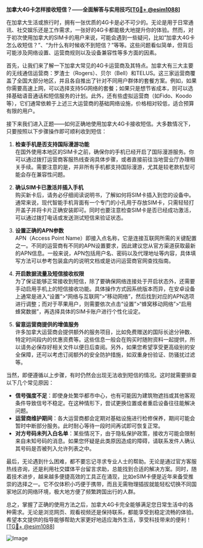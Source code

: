 **加拿大4G卡怎样接收短信？——全面解答与实用技巧[[TG💪+ @esim1088](https://t.me/s/esim1088)]**

在加拿大生活或旅行时，拥有一张优质的4G卡是必不可少的。无论是用于日常通讯、社交娱乐还是工作需求，一张好的4G卡都能极大地提升你的体验。然而，对于初次使用加拿大的SIM卡的用户来说，可能会遇到一些疑问，比如“加拿大4G卡怎么收短信？”、“为什么有时候收不到短信？”等等。这些问题看似简单，但背后可能涉及网络设置、运营商规则以及设备兼容性等多方面的因素。

首先，让我们来了解一下加拿大常见的4G卡运营商及其特点。加拿大有三大主要的无线通信运营商：罗渣士（Rogers）、贝尔（Bell）和TELUS。这三家运营商覆盖了全国大部分地区，并且各自推出了针对不同用户群体的套餐方案。例如，如果你需要高速上网，可以选择支持5G网络的套餐；如果只是想节省成本，则可以选择基础语音通话和短信服务的计划。此外，还有些虚拟运营商（如Fido、Koodo等），它们通常依赖于上述三大运营商的基础网络设施，价格相对较低，适合预算有限的用户。

接下来我们进入正题——如何正确地使用加拿大4G卡接收短信。大多数情况下，只要按照以下步骤操作即可顺利收到短信：

1. **检查手机是否支持国际漫游功能**  
   在国外使用本地区的SIM卡之前，确保你的手机已经开启了国际漫游服务。你可以通过拨打运营商客服热线查询具体步骤，或者直接前往当地营业厅办理相关手续。需要注意的是，并非所有手机都支持国际漫游，尤其是较老款机型可能会存在兼容性问题。

2. **确认SIM卡已激活并插入手机**  
   购买新卡后，请务必仔细阅读说明书，了解如何将SIM卡插入到您的设备中。通常来说，现代智能手机背面有一个专门的小孔用于存放SIM卡，只需轻轻打开盖子并将卡片正确安装即可。同时也要注意检查SIM卡是否已经成功激活，可以通过拨打电话或发送测试短信来验证状态。

3. **设置正确的APN参数**  
   APN（Access Point Name）即接入点名称，它是连接互联网所需的关键配置之一。不同的运营商有不同的APN设置要求，因此建议您从官方渠道获取最新的APN信息。一般来说，APN包括用户名、密码以及代理地址等内容，具体填写方法可以参考包装盒内的说明文档或是访问运营商官网查找指南。

4. **开启数据流量及短信接收权限**  
   为了保证能够正常接收到短信，除了要确保网络连接处于开启状态外，还需要手动启用手机上的短信接收功能。具体操作方式因系统版本而异，在安卓设备上通常是进入“设置”>“网络与互联网”>“移动网络”，然后找到对应的APN选项进行调整；而对于苹果用户，则需要依次点击“设置”>“蜂窝移动网络”>“启用蜂窝数据”，再选择具体的SIM卡账户进行个性化设定。

5. **留意运营商提供的增值服务**  
   许多加拿大运营商会提供额外的服务项目，比如免费赠送的国际长途分钟数、特定时间段内的优惠资费等。这些信息一般会在购买时随附资料一起提供，所以请务必保存好相关文件以便日后查阅。另外，如果您希望享受更高级别的安全保障，还可以考虑订阅额外的安全防护措施，如双重身份验证、防骚扰过滤等。

当然，即便遵循以上步骤，有时仍然会出现无法收到短信的情况。这时就需要排查以下几个常见原因：

- **信号强度不足**：即使身处繁华都市中心，也有可能因为建筑物遮挡或其他客观条件导致信号不稳定。在这种情形下，尝试更换位置或者重启设备往往能解决问题。
- **运营商维护期间**：各大运营商都会定期对基础设施进行检修保养，期间可能会暂时中断部分服务。此时耐心等待一段时间再试即可恢复正常。
- **对方号码未列入白名单**：某些情况下，由于隐私保护政策，接收方可能会限制来自未知号码的消息。如果您怀疑是此类原因造成的障碍，请联系发件人确认其号码是否被列入允许列表之中。

最后，无论遇到什么困难，都不要忘记寻求专业人士的帮助。无论是通过官方客服热线咨询，还是利用社交媒体平台留言求助，总能找到合适的解决方案。同时，随着技术进步，越来越多便捷高效的工具正在涌现，比如eSIM卡便是近年来备受推崇的选择之一。它不仅体积小巧便于携带，而且无需物理插拔就能轻松切换不同国家地区的网络环境，极大地方便了频繁跨国出行的人群。

总之，掌握了正确的使用方法之后，加拿大4G卡完全能够满足您日常生活中的各种需求。无论是浏览网页、观看视频还是保持联系，都能享受到稳定流畅的体验。希望本文提供的指导能够帮助大家更好地适应海外生活，享受科技带来的便利！[[TG💪+ @esim1088](https://t.me/s/esim1088)]  

![Image](https://i.postimg.cc/4NQfJmqS/Snipaste-2025-05-13-00-14-12.png)
